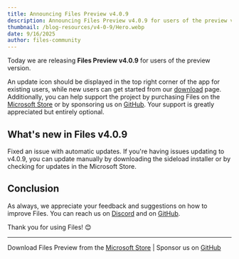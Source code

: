 ```yaml
---
title: Announcing Files Preview v4.0.9
description: Announcing Files Preview v4.0.9 for users of the preview version.
thumbnail: /blog-resources/v4-0-9/Hero.webp
date: 9/16/2025
author: files-community
---
```


Today we are releasing **Files Preview v4.0.9** for users of the preview version.

An update icon should be displayed in the top right corner of the app for existing users, while new users can get started from our [download](/download/) page. Additionally, you can help support the project by purchasing Files on the [Microsoft Store](ms-windows-store://pdp/?ProductId=9NSQD9PKV3SS&cid=FilesWebsite) or by sponsoring us on [GitHub](https://github.com/sponsors/yaira2). Your support is greatly appreciated but entirely optional.

## What's new in Files v4.0.9

Fixed an issue with automatic updates. If you're having issues updating to v4.0.9, you can update manually by downloading the sideload installer or by checking for updates in the Microsoft Store.

## Conclusion

As always, we appreciate your feedback and suggestions on how to improve Files. You can reach us on [Discord](https://discord.gg/files) and on [GitHub](https://github.com/files-community/Files/).

Thank you for using Files! 😊

---

Download Files Preview from the [Microsoft Store](ms-windows-store://pdp/?ProductId=9NSQD9PKV3SS&cid=FilesWebsite) | Sponsor us on [GitHub](https://github.com/sponsors/yaira2/)
